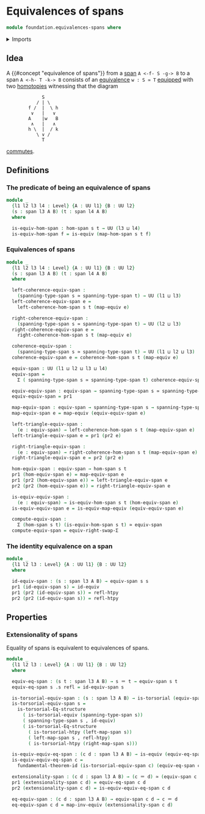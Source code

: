 # Equivalences of spans

```agda
module foundation.equivalences-spans where
```

<details><summary>Imports</summary>

```agda
open import foundation.cartesian-product-types
open import foundation.commuting-squares-of-maps
open import foundation.dependent-pair-types
open import foundation.functoriality-dependent-pair-types
open import foundation.fundamental-theorem-of-identity-types
open import foundation.homotopy-induction
open import foundation.morphisms-spans
open import foundation.spans
open import foundation.structure-identity-principle
open import foundation.type-arithmetic-dependent-pair-types
open import foundation.univalence
open import foundation.universe-levels

open import foundation-core.commuting-triangles-of-maps
open import foundation-core.equivalences
open import foundation-core.extensions-spans
open import foundation-core.function-types
open import foundation-core.homotopies
open import foundation-core.identity-types
open import foundation-core.torsorial-type-families
```

</details>

## Idea

A {{#concept "equivalence of spans"}} from a [span](foundation.spans.md)
`A <-f- S -g-> B` to a span `A <-h- T -k-> B` consists of an
[equivalence](foundation-core.equivalences.md) `w : S ≃ T`
[equipped](foundation.structure.md) with two
[homotopies](foundation-core.homotopies.md) witnessing that the diagram

```text
             S
           / | \
        f /  |  \ h
         ∨   |   ∨
        A    |w   B
         ∧   |   ∧
        h \  |  / k
           \ ∨ /
             T
```

[commutes](foundation.commuting-triangles-of-maps.md).

## Definitions

### The predicate of being an equivalence of spans

```agda
module _
  {l1 l2 l3 l4 : Level} {A : UU l1} {B : UU l2}
  (s : span l3 A B) (t : span l4 A B)
  where

  is-equiv-hom-span : hom-span s t → UU (l3 ⊔ l4)
  is-equiv-hom-span f = is-equiv (map-hom-span s t f)
```

### Equivalences of spans

```agda
module _
  {l1 l2 l3 l4 : Level} {A : UU l1} {B : UU l2}
  (s : span l3 A B) (t : span l4 A B)
  where

  left-coherence-equiv-span :
    (spanning-type-span s ≃ spanning-type-span t) → UU (l1 ⊔ l3)
  left-coherence-equiv-span e =
    left-coherence-hom-span s t (map-equiv e)

  right-coherence-equiv-span :
    (spanning-type-span s ≃ spanning-type-span t) → UU (l2 ⊔ l3)
  right-coherence-equiv-span e =
    right-coherence-hom-span s t (map-equiv e)

  coherence-equiv-span :
    (spanning-type-span s ≃ spanning-type-span t) → UU (l1 ⊔ l2 ⊔ l3)
  coherence-equiv-span e = coherence-hom-span s t (map-equiv e)

  equiv-span : UU (l1 ⊔ l2 ⊔ l3 ⊔ l4)
  equiv-span =
    Σ ( spanning-type-span s ≃ spanning-type-span t) coherence-equiv-span

  equiv-equiv-span : equiv-span → spanning-type-span s ≃ spanning-type-span t
  equiv-equiv-span = pr1

  map-equiv-span : equiv-span → spanning-type-span s → spanning-type-span t
  map-equiv-span e = map-equiv (equiv-equiv-span e)

  left-triangle-equiv-span :
    (e : equiv-span) → left-coherence-hom-span s t (map-equiv-span e)
  left-triangle-equiv-span e = pr1 (pr2 e)

  right-triangle-equiv-span :
    (e : equiv-span) → right-coherence-hom-span s t (map-equiv-span e)
  right-triangle-equiv-span e = pr2 (pr2 e)

  hom-equiv-span : equiv-span → hom-span s t
  pr1 (hom-equiv-span e) = map-equiv-span e
  pr1 (pr2 (hom-equiv-span e)) = left-triangle-equiv-span e
  pr2 (pr2 (hom-equiv-span e)) = right-triangle-equiv-span e

  is-equiv-equiv-span :
    (e : equiv-span) → is-equiv-hom-span s t (hom-equiv-span e)
  is-equiv-equiv-span e = is-equiv-map-equiv (equiv-equiv-span e)

  compute-equiv-span :
    Σ (hom-span s t) (is-equiv-hom-span s t) ≃ equiv-span
  compute-equiv-span = equiv-right-swap-Σ
```

### The identity equivalence on a span

```agda
module _
  {l1 l2 l3 : Level} {A : UU l1} {B : UU l2}
  where

  id-equiv-span : (s : span l3 A B) → equiv-span s s
  pr1 (id-equiv-span s) = id-equiv
  pr1 (pr2 (id-equiv-span s)) = refl-htpy
  pr2 (pr2 (id-equiv-span s)) = refl-htpy
```

## Properties

### Extensionality of spans

Equality of spans is equivalent to equivalences of spans.

```agda
module _
  {l1 l2 l3 : Level} {A : UU l1} {B : UU l2}
  where

  equiv-eq-span : (s t : span l3 A B) → s ＝ t → equiv-span s t
  equiv-eq-span s .s refl = id-equiv-span s

  is-torsorial-equiv-span : (s : span l3 A B) → is-torsorial (equiv-span s)
  is-torsorial-equiv-span s =
    is-torsorial-Eq-structure
      ( is-torsorial-equiv (spanning-type-span s))
      ( spanning-type-span s , id-equiv)
      ( is-torsorial-Eq-structure
        ( is-torsorial-htpy (left-map-span s))
        ( left-map-span s , refl-htpy)
        ( is-torsorial-htpy (right-map-span s)))

  is-equiv-equiv-eq-span : (c d : span l3 A B) → is-equiv (equiv-eq-span c d)
  is-equiv-equiv-eq-span c =
    fundamental-theorem-id (is-torsorial-equiv-span c) (equiv-eq-span c)

  extensionality-span : (c d : span l3 A B) → (c ＝ d) ≃ (equiv-span c d)
  pr1 (extensionality-span c d) = equiv-eq-span c d
  pr2 (extensionality-span c d) = is-equiv-equiv-eq-span c d

  eq-equiv-span : (c d : span l3 A B) → equiv-span c d → c ＝ d
  eq-equiv-span c d = map-inv-equiv (extensionality-span c d)
```
